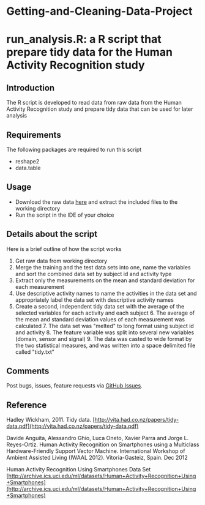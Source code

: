 Getting-and-Cleaning-Data-Project
=================================
# run\_analysis.R: a R script that prepare tidy data for the Human Activity Recognition study

## Introduction
The R script is developed to read data from raw data from the Human Activity Recognition study and prepare tidy data that can be used for later analysis

## Requirements
The following packages are required to run this script
- reshape2
- data.table

## Usage
- Download the raw data [here](https://d396qusza40orc.cloudfront.net/getdata%2Fprojectfiles%2FUCI%20HAR%20Dataset.zip) and extract the included files to the working directory
- Run the script in the IDE of your choice

## Details about the script
Here is a brief outline of how the script works

1. Get raw data from working directory
2. Merge the training and the test data sets into one, name the variables and sort the combined data set by subject id and activity type
3. Extract only the measurements on the mean and standard deviation for each measurement
4. Use descriptive activity names to name the activities in the data set and appropriately label the data set with descriptive activity names
5. Create a second, independent tidy data set with the average of the selected variables for each activity and each subject
	6. The average of the mean and standard deviation values of each measurement was calculated
	7. The data set was "melted" to long format using subject id and activity
	8. The feature variable was split into several new variables (domain, sensor and signal)
	9. The data was casted to wide format by the two statistical measures, and was written into a space delimited file called "tidy.txt"

## Comments
Post bugs, issues, feature requests via [GitHub Issues](https://github.com/datanerdie/Getting-and-Cleaning-Data-Project/issues).

## Reference
Hadley Wickham, 2011. Tidy data. [http://vita.had.co.nz/papers/tidy-data.pdf](http://vita.had.co.nz/papers/tidy-data.pdf)

Davide Anguita, Alessandro Ghio, Luca Oneto, Xavier Parra and Jorge L. Reyes-Ortiz. Human Activity Recognition on Smartphones using a Multiclass Hardware-Friendly Support Vector Machine. International Workshop of Ambient Assisted Living (IWAAL 2012). Vitoria-Gasteiz, Spain. Dec 2012

Human Activity Recognition Using Smartphones Data Set [http://archive.ics.uci.edu/ml/datasets/Human+Activity+Recognition+Using+Smartphones](http://archive.ics.uci.edu/ml/datasets/Human+Activity+Recognition+Using+Smartphones)